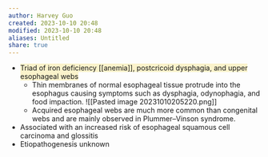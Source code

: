```yaml
---
author: Harvey Guo
created: 2023-10-10 20:48
modified: 2023-10-10 20:48
aliases: Untitled
share: true
---
```


- <span style="background:rgba(240, 200, 0, 0.2)">Triad of iron deficiency [[anemia]], postcricoid dysphagia, and upper esophageal webs</span>
	- Thin membranes of normal esophageal tissue protrude into the esophagus causing symptoms such as dysphagia, odynophagia, and food impaction. ![[Pasted image 20231010205220.png]]
	- Acquired esophageal webs are much more common than congenital webs and are mainly observed in Plummer–Vinson syndrome.
- Associated with an increased risk of esophageal squamous cell carcinoma and glossitis
- Etiopathogenesis unknown